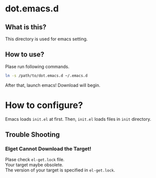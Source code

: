 # dot.emacs.d
## What is this?
This directory is used for emacs setting.

## How to use?
Plase run following commands.

```bash
ln -s /path/to/dot.emacs.d ~/.emacs.d
```

After that, launch emacs!
Download will begin.

# How to configure?
Emacs loads `init.el` at first.
Then, `init.el` loads files in `init` directory.

## Trouble Shooting
### Elget Cannot Download the Target!
Plase check `el-get.lock` file.  
Your target maybe obsolete.  
The version of your target is specified in `el-get.lock`.
